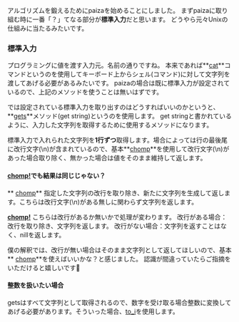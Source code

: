 アルゴリズムを鍛えるためにpaizaを始めることにしました。
まずpaizaに取り組む時に一番「？」てなる部分が**標準入力**だと思います。
どうやら元々Unixの仕組みに当たるみたいです。
### 標準入力
プログラミングに値を渡す入力元。名前の通りですね。
本来であれば**[cat](https://docs.ruby-lang.org/ja/2.5.0/method/Shell=3a=3aFilter/i/cat.html)**コマンドというのを使用してキーボード上からシェル(コマンド)に対して文字列を渡してあげる必要があるみたいです。
paizaの場合は既に標準入力が設定されているので、上記のメソッドを使うことは無いはずです。

では設定されている標準入力を取り出すのはどうすればいいのかというと、**[gets](https://docs.ruby-lang.org/ja/latest/method/IO/i/gets.html)**メソッド(get string)というのを使用します。
get stringと書かれているように、入力した文字列を取得するために使用するメソッドになります。

標準入力で入れられた文字列を**1行ずつ**取得します。場合によっては行の最後尾に改行文字(\n)が含まれているので、基本**[chomp](https://docs.ruby-lang.org/ja/latest/method/String/i/chomp.html)**を使用して改行文字(\n)があった場合取り除く、無かった場合は値をそのまま維持して返します。

#### [chomp!](https://docs.ruby-lang.org/ja/latest/method/String/i/chomp=21.html)でも結果は同じじゃない？
** [chomp](https://docs.ruby-lang.org/ja/latest/method/String/i/chomp.html)**
指定した文字列の改行を取り除き、新たに文字列を生成して返します。こちらは改行文字(\n)がある無しに関わらず文字列を返します。

**[chomp!](https://docs.ruby-lang.org/ja/latest/method/String/i/chomp=21.html)**
こちらは改行があるか無いかで処理が変わります。
改行がある場合：改行を取り除き、文字列を返します。
改行がない場合：文字列を返すことはなく、nillを返します。

僕の解釈では、改行が無い場合はそのまま文字列として返してほしいので、基本** [chomp](https://docs.ruby-lang.org/ja/latest/method/String/i/chomp.html)**を使えばいいかな？と感じました。
認識が間違っていたらご指摘をいただけると嬉しいです🙏

#### 整数を扱いたい場合
getsはすべて文字列として取得されるので、数字を受け取る場合整数に変換してあげる必要があります。そういった場合、[to_i](https://docs.ruby-lang.org/ja/latest/method/String/i/to_i.html)を使用します。
